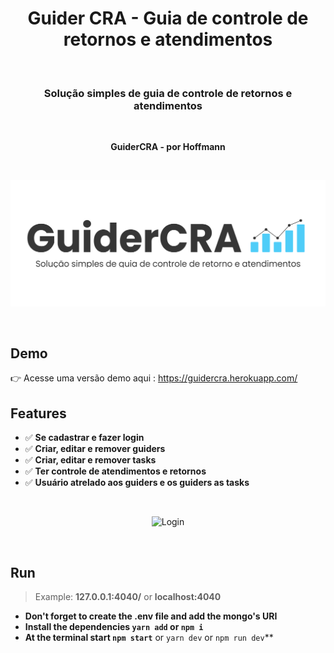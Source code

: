 <h1 align="center">Guider CRA - Guia de controle de retornos e atendimentos</h1>
<br>
<h3 align="center">Solução simples de guia de controle de retornos e atendimentos</h3>
<br>
<p align="center"><strong>GuiderCRA - por Hoffmann</strong></p>
<br>
<p align="center">
    <img src="./public/img/nameLogo.svg">
</p>
<br>

## Demo
👉 Acesse uma versão demo aqui : https://guidercra.herokuapp.com/

## Features
- ✅ **Se cadastrar e fazer login**
- ✅ **Criar, editar e remover guiders**
- ✅ **Criar, editar e remover tasks**
- ✅ **Ter controle de atendimentos e retornos**
- ✅ **Usuário atrelado aos guiders e os guiders as tasks**

<br>
<p align="center">
  <img src="./public/img/pc_and_cel.svg" width=450 title="Login">
</p>
<br>

## Run
> Example: **127.0.0.1:4040/** or **localhost:4040**

- **Don't forget to create the .env file and add the mongo's URI**
- **Install the dependencies `yarn add` or `npm i`**
- **At the terminal start `npm start`** or `yarn dev` or `npm run dev`**